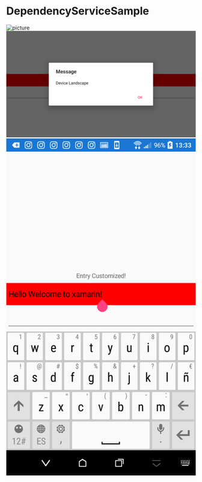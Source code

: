 # DependencyServiceSample
![picture](ScreenShots/PortraitMessage.png)
![picture](ScreenShots/LandScape.png)
![picture](ScreenShots/CustomEntry.png)
